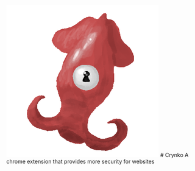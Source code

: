 ![Alt text](/icon.png?raw=true) # Crynko
A chrome extension that provides more security for websites
